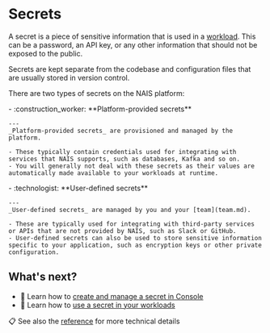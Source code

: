 # Secrets

A secret is a piece of sensitive information that is used in a [workload](workloads/README.md).
This can be a password, an API key, or any other information that should not be exposed to the public.

Secrets are kept separate from the codebase and configuration files that are usually stored in version control.

There are two types of secrets on the NAIS platform:

<div class="grid cards" markdown>
-   :construction_worker: **Platform-provided secrets**

    ---
    _Platform-provided secrets_ are provisioned and managed by the platform.

    - These typically contain credentials used for integrating with services that NAIS supports, such as databases, Kafka and so on.
    - You will generally not deal with these secrets as their values are automatically made available to your workloads at runtime.
</div>

<div class="grid cards" markdown>
- :technologist: **User-defined secrets**

    ---
    _User-defined secrets_ are managed by you and your [team](team.md).

    - These are typically used for integrating with third-party services or APIs that are not provided by NAIS, such as Slack or GitHub.
    - User-defined secrets can also be used to store sensitive information specific to your application, such as encryption keys or other private configuration.
</div>

## What's next?

- :dart: Learn how to [create and manage a secret in Console](../how-to-guides/secrets/console.md)
- :dart: Learn how to [use a secret in your workloads](../how-to-guides/secrets/workloads.md)

:clipboard: See also the [reference](../reference/secrets.md) for more technical details

